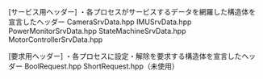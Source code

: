 [サービス用ヘッダー]
・各プロセスがサービスするデータを網羅した構造体を宣言したヘッダー
CameraSrvData.hpp
IMUSrvData.hpp
PowerMonitorSrvData.hpp
StateMachineSrvData.hpp
MotorControllerSrvData.hpp

[要求用ヘッダー]
・各プロセスに設定・解除を要求する構造体を宣言したヘッダー
BoolRequest.hpp
ShortRequest.hpp（未使用）
